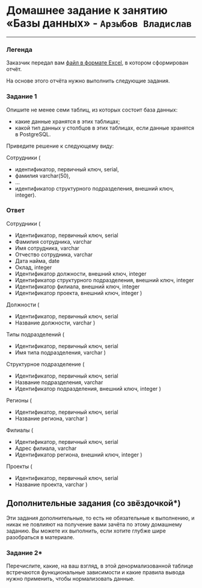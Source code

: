 # Домашнее задание к занятию «Базы данных» - `Арзыбов Владислав`


---
### Легенда

Заказчик передал вам [файл в формате Excel](https://github.com/netology-code/sdb-homeworks/blob/main/resources/hw-12-1.xlsx), в котором сформирован отчёт. 

На основе этого отчёта нужно выполнить следующие задания.

### Задание 1

Опишите не менее семи таблиц, из которых состоит база данных:

- какие данные хранятся в этих таблицах;
- какой тип данных у столбцов в этих таблицах, если данные хранятся в PostgreSQL.

Приведите решение к следующему виду:

Сотрудники (

- идентификатор, первичный ключ, serial,
- фамилия varchar(50),
- ...
- идентификатор структурного подразделения, внешний ключ, integer).

### Ответ

Сотрудники (

   - Идентификатор, первичный ключ, serial
   - Фамилия сотрудника, varchar
   - Имя сотрудника, varchar
   - Отчество сотрудника, varchar
   - Дата найма, date
   - Оклад, integer
   - Идентификатор должности, внешний ключ, integer
   - Идентификатор структурного подразделения, внешний ключ, integer
   - Идентификатор филиала, внешний ключ, integer
   - Идентификатор проекта, внешний ключ, integer )

Должности (

   - Идентификатор, первичный ключ, serial
   - Название должности, varchar )

Типы подразделений (

   - Идентификатор, первичный ключ, serial
   - Имя типа подразделения, varchar )

Структурное подразделение (

   - Идентификатор, первичный ключ, serial
   - Название подразделения, varchar
   - Идентификатор подразделения, внешний ключ, integer )

Регионы (

   - Идентификатор, первичный ключ, serial
   - Название региона, varchar )

Филиалы (

   - Идентификатор, первичный ключ, serial
   - Адрес филиала, varchar
   - Идентификатор региона, внешний ключ, integer )

Проекты (

   - Идентификатор, первичный ключ, serial
   - Название проекта, varchar )


## Дополнительные задания (со звёздочкой*)
Эти задания дополнительные, то есть не обязательные к выполнению, и никак не повлияют на получение вами зачёта по этому домашнему заданию. Вы можете их выполнить, если хотите глубже шире разобраться в материале.


### Задание 2*

Перечислите, какие, на ваш взгляд, в этой денормализованной таблице встречаются функциональные зависимости и какие правила вывода нужно применить, чтобы нормализовать данные.
